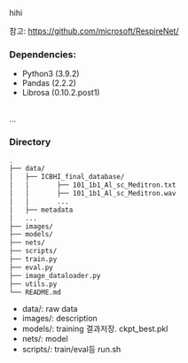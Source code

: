 hihi

참고: https://github.com/microsoft/RespireNet/

### Dependencies:

* Python3 (3.9.2)
* Pandas (2.2.2)
* Librosa (0.10.2.post1)
<!--
* Pytorch (torch, torchvision and other dependencies for Pytorch)
* Numpy
* nlpaug (0.0.14)
* scikit-learn (0.23.1)
* tqdm (4.48.0)
* cudnn (CUDA for training on GPU)
-->
<br>...

### Directory
```bash
.
├── data/
│   ├── ICBHI_final_database/
│   │       ├── 101_1b1_Al_sc_Meditron.txt
│   │       ├── 101_1b1_Al_sc_Meditron.wav
│   │       ...
│   ├── metadata
│   ...
├── images/
├── models/
├── nets/
├── scripts/
├── train.py
├── eval.py
├── image_dataloader.py
├── utils.py
└── README.md
```

- data/: raw data <!--. 모은 데이터는 허깅페이스에 업로드 예정-->
- images/: description
- models/: training 결과저장. ckpt_best.pkl
- nets/: model
- scripts/: train/eval등 run.sh 

